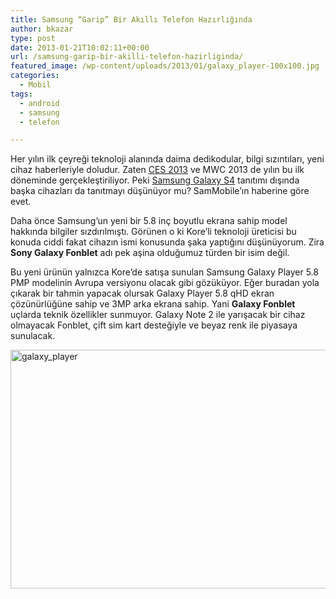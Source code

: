 ```yaml
---
title: Samsung “Garip” Bir Akıllı Telefon Hazırlığında
author: bkazar
type: post
date: 2013-01-21T10:02:11+00:00
url: /samsung-garip-bir-akilli-telefon-hazirliginda/
featured_image: /wp-content/uploads/2013/01/galaxy_player-100x100.jpg
categories:
  - Mobil
tags:
  - android
  - samsung
  - telefon

---
```

Her yılın ilk çeyreği teknoloji alanında daima dedikodular, bilgi sızıntıları, yeni cihaz haberleriyle doludur. Zaten [CES 2013][1] ve MWC 2013 de yılın bu ilk döneminde gerçekleştiriliyor. Peki [Samsung Galaxy S4][2] tanıtımı dışında başka cihazları da tanıtmayı düşünüyor mu? SamMobile’ın haberine göre evet.

Daha önce Samsung’un yeni bir 5.8 inç boyutlu ekrana sahip model hakkında bilgiler sızdırılmıştı. Görünen o ki Kore’li teknoloji üreticisi bu konuda ciddi fakat cihazın ismi konusunda şaka yaptığını düşünüyorum. Zira **Sony Galaxy Fonblet** adı pek aşina olduğumuz türden bir isim değil.

Bu yeni ürünün yalnızca Kore’de satışa sunulan Samsung Galaxy Player 5.8 PMP modelinin Avrupa versiyonu olacak gibi gözüküyor. Eğer buradan yola çıkarak bir tahmin yapacak olursak Galaxy Player 5.8 qHD ekran çözünürlüğüne sahip ve 3MP arka ekrana sahip. Yani **Galaxy Fonblet** uçlarda teknik özellikler sunmuyor. Galaxy Note 2 ile yarışacak bir cihaz olmayacak Fonblet, çift sim kart desteğiyle ve beyaz renk ile piyasaya sunulacak.

<img class="aligncenter size-full wp-image-11123" alt="galaxy_player" src="https://www.murekkep.org/wp-content/uploads/2013/01/galaxy_player.jpg" width="680" height="382" srcset="https://www.murekkep.org/wp-content/uploads/2013/01/galaxy_player.jpg 680w, https://www.murekkep.org/wp-content/uploads/2013/01/galaxy_player-400x224.jpg 400w, https://www.murekkep.org/wp-content/uploads/2013/01/galaxy_player-50x28.jpg 50w, https://www.murekkep.org/wp-content/uploads/2013/01/galaxy_player-125x70.jpg 125w, https://www.murekkep.org/wp-content/uploads/2013/01/galaxy_player-300x168.jpg 300w, https://www.murekkep.org/wp-content/uploads/2013/01/galaxy_player-542x305.jpg 542w" sizes="(max-width: 680px) 100vw, 680px" />

 [1]: https://www.murekkep.org/ces-2013-etkinliginde-duyurulan-dijital-ve-aynasiz-kameralar-10821
 [2]: https://www.murekkep.org/telefon/samsung-galaxy-s4
